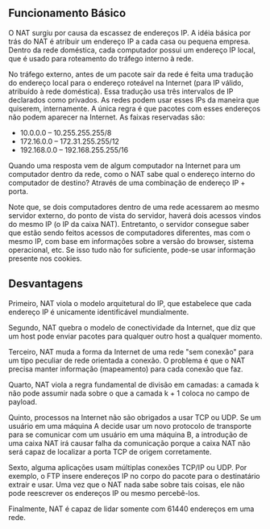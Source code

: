 ## Funcionamento Básico

O NAT surgiu por causa da escassez de endereços IP. A idéia básica por trás do NAT é atribuir um endereço IP a cada casa ou pequena empresa. Dentro da rede doméstica, cada computador possui um endereço IP local, que é usado para roteamento do tráfego interno à rede.

No tráfego externo, antes de um pacote sair da rede é feita uma tradução do endereço local para o endereço roteável na Internet (para IP válido, atribuído à rede doméstica). Essa tradução usa três intervalos de IP declarados como privados. As redes podem usar esses IPs da maneira que quiserem, internamente. A única regra é que pacotes com esses endereços não podem aparecer na Internet. As faixas reservadas são:

  - 10.0.0.0 – 10.255.255.255/8
  - 172.16.0.0 – 172.31.255.255/12
  - 192.168.0.0 – 192.168.255.255/16

Quando uma resposta vem de algum computador na Internet para um computador dentro da rede, como o NAT sabe qual o endereço interno do computador de destino? Através de uma combinação de endereço IP + porta.

Note que, se dois computadores dentro de uma rede acessarem ao mesmo servidor externo, do ponto de vista do servidor, haverá dois acessos vindos do mesmo IP (o IP da caixa NAT). Entretanto, o servidor consegue saber que estão sendo feitos acessos de computadores diferentes, mas com o mesmo IP, com base em informações sobre a versão do browser, sistema operacional, etc. Se isso tudo não for suficiente, pode-se usar informação presente nos cookies.

## Desvantagens

Primeiro, NAT viola o modelo arquitetural do IP, que estabelece que cada endereço IP é unicamente identificável mundialmente.

Segundo, NAT quebra o modelo de conectividade da Internet, que diz que um host pode enviar pacotes para qualquer outro host a qualquer momento.

Terceiro, NAT muda a forma da Internet de uma rede "sem conexão" para um tipo peculiar de rede orientada a conexão. O problema é que o NAT precisa manter informação (mapeamento) para cada conexão que faz.

Quarto, NAT viola a regra fundamental de divisão em camadas: a camada k não pode assumir nada sobre o que a camada k + 1 coloca no campo de payload.

Quinto, processos na Internet não são obrigados a usar TCP ou UDP. Se um usuário em uma máquina A decide usar um novo protocolo de transporte para se comunicar com um usuário em uma máquina B, a introdução de uma caixa NAT irá causar falha da comunicação porque a caixa NAT não será capaz de localizar a porta TCP de origem corretamente.

Sexto, alguma aplicações usam múltiplas conexões TCP/IP ou UDP. Por exemplo, o FTP insere endereços IP no corpo do pacote para o destinatário extrair e usar. Uma vez que o NAT nada sabe sobre tais coisas, ele não pode reescrever os endereços IP ou mesmo percebê-los.

Finalmente, NAT é capaz de lidar somente com 61440 endereços em uma rede.

